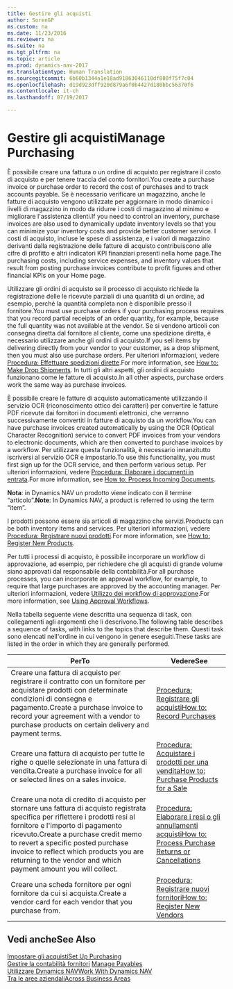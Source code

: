 ```yaml
---
title: Gestire gli acquisti
author: SorenGP
ms.custom: na
ms.date: 11/23/2016
ms.reviewer: na
ms.suite: na
ms.tgt_pltfrm: na
ms.topic: article
ms.prod: dynamics-nav-2017
ms.translationtype: Human Translation
ms.sourcegitcommit: 6b60b1344a1e18ad91863046110df880f75f7c04
ms.openlocfilehash: d19d923dff920d879a6f0b4427d180bbc56370f6
ms.contentlocale: it-ch
ms.lasthandoff: 07/19/2017

---
```


# <a name="manage-purchasing"></a><span data-ttu-id="5b2f0-102">Gestire gli acquisti</span><span class="sxs-lookup"><span data-stu-id="5b2f0-102">Manage Purchasing</span></span>
<span data-ttu-id="5b2f0-103">È possibile creare una fattura o un ordine di acquisto per registrare il costo di acquisto e per tenere traccia del conto fornitori.</span><span class="sxs-lookup"><span data-stu-id="5b2f0-103">You create a purchase invoice or purchase order to record the cost of purchases and to track accounts payable.</span></span> <span data-ttu-id="5b2f0-104">Se è necessario verificare un magazzino, anche le fatture di acquisto vengono utilizzate per aggiornare in modo dinamico i livelli di magazzino in modo da ridurre i costi di magazzino al minimo e migliorare l'assistenza clienti.</span><span class="sxs-lookup"><span data-stu-id="5b2f0-104">If you need to control an inventory, purchase invoices are also used to dynamically update inventory levels so that you can minimize your inventory costs and provide better customer service.</span></span> <span data-ttu-id="5b2f0-105">I costi di acquisto, incluse le spese di assistenza, e i valori di magazzino derivanti dalla registrazione delle fatture di acquisto contribuiscono alle cifre di profitto e altri indicatori KPI finanziari presenti nella home page.</span><span class="sxs-lookup"><span data-stu-id="5b2f0-105">The purchasing costs, including service expenses, and inventory values that result from posting purchase invoices contribute to profit figures and other financial KPIs on your Home page.</span></span>

<span data-ttu-id="5b2f0-106">Utilizzare gli ordini di acquisto se il processo di acquisto richiede la registrazione delle le ricevute parziali di una quantità di un ordine, ad esempio, perché la quantità completa non è disponibile presso il fornitore.</span><span class="sxs-lookup"><span data-stu-id="5b2f0-106">You must use purchase orders if your purchasing process requires that you record partial receipts of an order quantity, for example, because the full quantity was not available at the vendor.</span></span> <span data-ttu-id="5b2f0-107">Se si vendono articoli con consegna diretta dal fornitore al cliente, come una spedizione diretta, è necessario utilizzare anche gli ordini di acquisto.</span><span class="sxs-lookup"><span data-stu-id="5b2f0-107">If you sell items by delivering directly from your vendor to your customer, as a drop shipment, then you must also use purchase orders.</span></span> <span data-ttu-id="5b2f0-108">Per ulteriori informazioni, vedere [Procedura: Effettuare spedizioni dirette](sales-how-drop-shipment.md).</span><span class="sxs-lookup"><span data-stu-id="5b2f0-108">For more information, see [How to: Make Drop Shipments](sales-how-drop-shipment.md).</span></span> <span data-ttu-id="5b2f0-109">In tutti gli altri aspetti, gli ordini di acquisto funzionano come le fatture di acquisto.</span><span class="sxs-lookup"><span data-stu-id="5b2f0-109">In all other aspects, purchase orders work the same way as purchase invoices.</span></span>

<span data-ttu-id="5b2f0-110">È possibile creare le fatture di acquisto automaticamente utilizzando il servizio OCR (riconoscimento ottico dei caratteri) per convertire le fatture PDF ricevute dai fornitori in documenti elettronici, che verranno successivamente convertiti in fatture di acquisto da un workflow.</span><span class="sxs-lookup"><span data-stu-id="5b2f0-110">You can have purchase invoices created automatically by using the OCR (Optical Character Recognition) service to convert PDF invoices from your vendors to electronic documents, which are then converted to purchase invoices by a workflow.</span></span> <span data-ttu-id="5b2f0-111">Per utilizzare questa funzionalità, è necessario innanzitutto iscriversi al servizio OCR e impostarlo.</span><span class="sxs-lookup"><span data-stu-id="5b2f0-111">To use this functionality, you must first sign up for the OCR service, and then perform various setup.</span></span> <span data-ttu-id="5b2f0-112">Per ulteriori informazioni, vedere [Procedura: Elaborare i documenti in entrata](across-process-income-documents.md).</span><span class="sxs-lookup"><span data-stu-id="5b2f0-112">For more information, see [How to: Process Incoming Documents](across-process-income-documents.md).</span></span>      

<span data-ttu-id="5b2f0-113">**Nota**: in Dynamics NAV un prodotto viene indicato con il termine “articolo”.</span><span class="sxs-lookup"><span data-stu-id="5b2f0-113">**Note**: In Dynamics NAV, a product is referred to using the term “item”.</span></span>

<span data-ttu-id="5b2f0-114">I prodotti possono essere sia articoli di magazzino che servizi.</span><span class="sxs-lookup"><span data-stu-id="5b2f0-114">Products can be both inventory items and services.</span></span> <span data-ttu-id="5b2f0-115">Per ulteriori informazioni, vedere [Procedura: Registrare nuovi prodotti](inventory-how-register-new-products.md).</span><span class="sxs-lookup"><span data-stu-id="5b2f0-115">For more information, see [How to: Register New Products](inventory-how-register-new-products.md).</span></span>

<span data-ttu-id="5b2f0-116">Per tutti i processi di acquisto, è possibile incorporare un workflow di approvazione, ad esempio, per richiedere che gli acquisti di grande volume siano approvati dal responsabile della contabilità.</span><span class="sxs-lookup"><span data-stu-id="5b2f0-116">For all purchase processes, you can incorporate an approval workflow, for example, to require that large purchases are approved by the accounting manager.</span></span> <span data-ttu-id="5b2f0-117">Per ulteriori informazioni, vedere [Utilizzo dei workflow di approvazione](across-how-use-approval-workflows.md).</span><span class="sxs-lookup"><span data-stu-id="5b2f0-117">For more information, see [Using Approval Workflows](across-how-use-approval-workflows.md).</span></span>

<span data-ttu-id="5b2f0-118">Nella tabella seguente viene descritta una sequenza di task, con collegamenti agli argomenti che li descrivono.</span><span class="sxs-lookup"><span data-stu-id="5b2f0-118">The following table describes a sequence of tasks, with links to the topics that describe them.</span></span> <span data-ttu-id="5b2f0-119">Questi task sono elencati nell'ordine in cui vengono in genere eseguiti.</span><span class="sxs-lookup"><span data-stu-id="5b2f0-119">These tasks are listed in the order in which they are generally performed.</span></span>


|<span data-ttu-id="5b2f0-120">Per</span><span class="sxs-lookup"><span data-stu-id="5b2f0-120">To</span></span> |<span data-ttu-id="5b2f0-121">Vedere</span><span class="sxs-lookup"><span data-stu-id="5b2f0-121">See</span></span> |
|---|----|
|<span data-ttu-id="5b2f0-122">Creare una fattura di acquisto per registrare il contratto con un fornitore per acquistare prodotti con determinate condizioni di consegna e pagamento.</span><span class="sxs-lookup"><span data-stu-id="5b2f0-122">Create a purchase invoice to record your agreement with a vendor to purchase products on certain delivery and payment terms.</span></span> |[<span data-ttu-id="5b2f0-123">Procedura: Registrare gli acquisti</span><span class="sxs-lookup"><span data-stu-id="5b2f0-123">How to: Record Purchases</span></span>](purchasing-how-record-purchases.md)|
|<span data-ttu-id="5b2f0-124">Creare una fattura di acquisto per tutte le righe o quelle selezionate in una fattura di vendita.</span><span class="sxs-lookup"><span data-stu-id="5b2f0-124">Create a purchase invoice for all or selected lines on a sales invoice.</span></span>|[<span data-ttu-id="5b2f0-125">Procedura: Acquistare i prodotti per una vendita</span><span class="sxs-lookup"><span data-stu-id="5b2f0-125">How to: Purchase Products for a Sale</span></span>](purchasing-how-purchase-products-sale.md)|
|<span data-ttu-id="5b2f0-126">Creare una nota di credito di acquisto per stornare una fattura di acquisto registrata specifica per riflettere i prodotti resi al fornitore e l'importo di pagamento ricevuto.</span><span class="sxs-lookup"><span data-stu-id="5b2f0-126">Create a purchase credit memo to revert a specific posted purchase invoice to reflect which products you are returning to the vendor and which payment amount you will collect.</span></span>|[<span data-ttu-id="5b2f0-127">Procedura: Elaborare i resi o gli annullamenti acquisti</span><span class="sxs-lookup"><span data-stu-id="5b2f0-127">How to: Process Purchase Returns or Cancellations</span></span>](purchasing-how-process-purchase-returns-cancellations.md)|
|<span data-ttu-id="5b2f0-128">Creare una scheda fornitore per ogni fornitore da cui si acquista.</span><span class="sxs-lookup"><span data-stu-id="5b2f0-128">Create a vendor card for each vendor that you purchase from.</span></span>|[<span data-ttu-id="5b2f0-129">Procedura: Registrare nuovi fornitori</span><span class="sxs-lookup"><span data-stu-id="5b2f0-129">How to: Register New Vendors</span></span>](purchasing-how-register-new-vendors.md)|

## <a name="see-also"></a><span data-ttu-id="5b2f0-130">Vedi anche</span><span class="sxs-lookup"><span data-stu-id="5b2f0-130">See Also</span></span>
[<span data-ttu-id="5b2f0-131">Impostare gli acquisti</span><span class="sxs-lookup"><span data-stu-id="5b2f0-131">Set Up Purchasing</span></span>](purchasing-setup-purchasing.md)  
<span data-ttu-id="5b2f0-132">[Gestire la contabilità fornitori](payables-manage-payables.md)  </span><span class="sxs-lookup"><span data-stu-id="5b2f0-132">[Manage Payables](payables-manage-payables.md)  </span></span>  
[<span data-ttu-id="5b2f0-133">Utilizzare Dynamics NAV</span><span class="sxs-lookup"><span data-stu-id="5b2f0-133">Work With Dynamics NAV</span></span>](ui-work-product.md)  
[<span data-ttu-id="5b2f0-134">Tra le aree aziendali</span><span class="sxs-lookup"><span data-stu-id="5b2f0-134">Across Business Areas</span></span>](ui-across-business-areas.md)

